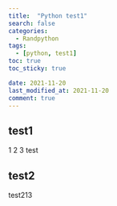 ```yaml
---
title:  "Python test1"
search: false
categories: 
  - Randpython
tags:
  - [python, test1]
toc: true
toc_sticky: true

date: 2021-11-20
last_modified_at: 2021-11-20
comment: true
---
```



## test1

1
2
3
test

## test2

test213